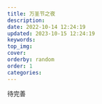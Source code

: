 ```yaml
---
title: 万圣节之夜
description: 
date: 2022-10-14 12:24:19
updated: 2023-10-15 12:24:19
keywords: 
top_img: 
cover: 
orderby: random
order: 1
categories:
---
```



待完善
